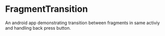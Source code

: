 # FragmentTransition
An android app demonstrating transition between fragments in same activiy and handling back press button.
